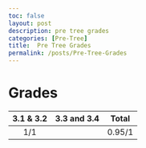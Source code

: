 ```yaml
---
toc: false
layout: post
description: pre tree grades
categories: [Pre-Tree]
title:  Pre Tree Grades
permalink: /posts/Pre-Tree-Grades
---
```


# Grades

| 3.1 & 3.2   | 3.3 and 3.4   |Total        |
| :---------: | :-----------: | :---------: |
| 1/1 |       | 0.95/1        |  1.95/2     |